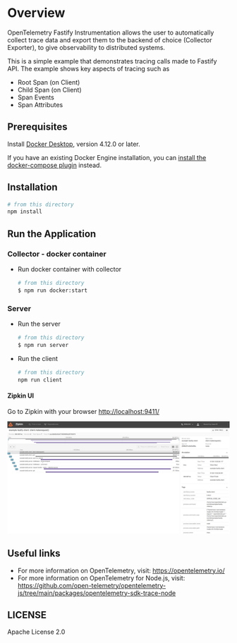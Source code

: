 # Overview

OpenTelemetry Fastify Instrumentation allows the user to automatically collect trace data and export them to the backend of choice (Collector Exporter), to give observability to distributed systems.

This is a simple example that demonstrates tracing calls made to Fastify API. The example shows key aspects of tracing such as

- Root Span (on Client)
- Child Span (on Client)
- Span Events
- Span Attributes

## Prerequisites

Install [Docker Desktop](https://docs.docker.com/desktop), version 4.12.0 or later.

If you have an existing Docker Engine installation, you can [install the docker-compose plugin](https://docs.docker.com/compose/install) instead.

## Installation

```sh
# from this directory
npm install
```

## Run the Application

### Collector - docker container

- Run docker container with collector

  ```sh
  # from this directory
  $ npm run docker:start
  ```

### Server

- Run the server

  ```sh
  # from this directory
  $ npm run server
  ```

- Run the client

  ```sh
  # from this directory
  npm run client
  ```

#### Zipkin UI

Go to Zipkin with your browser <http://localhost:9411/>

<p align="center"><img alt="Zipkin UI with trace" src="images/trace1.png?raw=true"/></p>

## Useful links

- For more information on OpenTelemetry, visit: <https://opentelemetry.io/>
- For more information on OpenTelemetry for Node.js, visit: <https://github.com/open-telemetry/opentelemetry-js/tree/main/packages/opentelemetry-sdk-trace-node>

## LICENSE

Apache License 2.0
